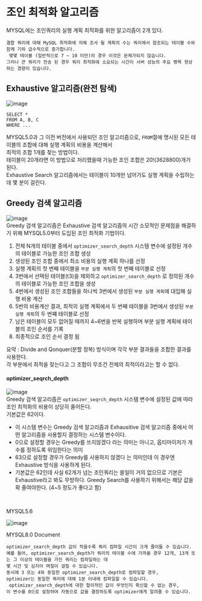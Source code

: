 # 조인 최적화 알고리즘
MYSQL에는 조인쿼리의 실행 계획 최적화를 위한 알고리즘이 2개 있다.  
```
결합 쿼리에 대해 MySQL 최적화에 의해 조사 될 계획의 수는 쿼리에서 참조되는 테이블 수와 함께 기하 급수적으로 증가합니다.
 몇몇 테이블 (일반적으로 7 ~ 10 미만)의 경우 이것은 문제가되지 않습니다.
그러나 큰 쿼리가 전송 된 경우 쿼리 최적화에 소요되는 시간이 서버 성능의 주요 병목 현상하는 경향이 있습니다.
```  

## Exhaustive 알고리즘(완전 탐색)
![image](https://github.com/RealMySQL-Study/REAL_MYSQL_STUDY/assets/67637716/7c7736bb-f647-4160-b9b7-d323e4384150)  
```
SELECT *
FROM A, B, C
WHERE ...
```  
MYSQL5.0과 그 이전 버전에서 사용되던 조인 알고리즘으로, `FROM`절에 명시된 모든 테이블의 조합에 대해 실행 계획의 비용을 계산해서  
최적의 조합 1개를 찾는 방법이다.  
테이블이 20개라면 이 방법으로 처리했을때 가능한 조인 조합은 20!(3628800)개가 된다.  
Exhaustive Search 알고리즘에서는 테이블이 10개만 넘어가도 실행 계획을 수립하는데 몇 분이 걸린다.  

## Greedy 검색 알고리즘
![image](https://github.com/RealMySQL-Study/REAL_MYSQL_STUDY/assets/67637716/a406cf53-3834-4b78-a3d3-7925bcb16438)  
Greedy 검색 알고리즘은 Exhaustive 검색 알고리즘의 시간 소모적인 문제점을 해결하기 위해 MYSQL5.0부터 도입된 조인 최적화 기법이다.  
1. 전체 N개의 테이블 중에서 `optimizer_search_depth` 시스템 변수에 설정된 개수의 테이블로 가능한 조인 조합 생성
2. 생성된 조인 조합 중에서 최소 비용의 실행 계획 하나를 선정
3. 실행 계획의 첫 번째 테이블을 `부분 실행 계획`의 첫 번째 테이블로 선정
4. 3번에서 선택된 테이블(t3)을 제외하고 `optimizer_search_depth` 로 정의된 개수의 테이블로 가능한 조인 조합을 생성
5. 4번에서 생성된 조인 조합들을 하나씩 3번에서 생성된 `부분 실행 계획`에 대입해 실행 비용 계산
6. 5번의 비용계산 결과, 최적의 실행 계획에서 두 번째 테이블을 3번에서 생성된 `부분 실행 계획`의 두 번쨰 테이블로 선정
7. 남은 테이블이 모두 없어질 때까지 4~6번을 반복 실행하며 부분 실행 계획에 테이블의 조인 순서를 기록
8. 최종적으로 조인 순서 결정 됨

요약 : Divide and Qonquer(분할 정복) 방식이며 각각 부분 결과들을 조합한 결과를 사용한다.  
각 부분에서 최적을 찾는다고 그 조합이 무조건 전체의 최적이라고는 할 수 없다.  

#### optimizer_seqrch_depth
![image](https://github.com/RealMySQL-Study/REAL_MYSQL_STUDY/assets/67637716/23151d98-b1a0-4e42-90e1-79d037737930)  
Greedy 검색 알고리즘은 `optimizer_seqrch_depth` 시스템 변수에 설정된 값에 따라 조인 최적화의 비용이 상당히 줄어든다.  
기본값은 62이다.  

* 이 시스템 변수는 Greedy 검색 알고리즘과 Exhausitive 검색 알고리즘 중에서 어떤 알고리즘을 사용할지 결정하는 시스템 변수이다.  
* 0으로 설정할 경우는 Greedy를 쓰지않겠다 라는 의미는 아니고, 옵티마이저가 개수를 정하도록 위임한다는 의미
* 63으로 설정할 경우가 Greedy를 사용하지 않겠다 는 의미인데 이 경우엔 Exhaustive 방식을 사용하게 된다.
* 기본값은 62인데 사실 62개가 넘는 조인쿼리는 쓸일이 거의 없으므로 기본은 Exhaustive라고 봐도 무방하다. Greedy Search를 사용하기 위해서는 해당 값을 확 줄여야한다. (4~5 정도가 좋다고 함)
<br>

MYSQL5.6

![image](https://github.com/RealMySQL-Study/REAL_MYSQL_STUDY/assets/67637716/66b8a8f7-633f-4015-8601-655cf7305aa5)  

MYSQL8.0 Document  
```  
optimizer_search_depth 값이 작을수록 쿼리 컴파일 시간이 크게 줄어들 수 있습니다.
예를 들어, optimizer_search_depth가 쿼리의 테이블 수에 가까울 경우 12개, 13개 또는 그 이상의 테이블을 가진 쿼리는 컴파일하는 데
몇 시간 및 심지어 며칠이 걸릴 수 있습니다.
동시에 3 또는 4와 동일한 optimizer_search_depth로 컴파일할 경우,
optimizer는 동일한 쿼리에 대해 1분 이내에 컴파일할 수 있습니다.
 optimizer_search_depth에 대한 합리적인 값이 무엇인지 확신할 수 없는 경우,
이 변수를 0으로 설정하여 자동으로 값을 결정하도록 optimizer에게 알려줄 수 있습니다.
```   








